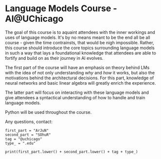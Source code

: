# Language Models Course - AI@UChicago

The goal of this course is to aquaint attendees with the inner workings and uses of language models. It's by no means meant to be the end all be all course - given the time contrainsts, that would be nigh impossible.  Rather, this course should introduce the core topics surrounding language models in such a way that lays a foundational knowledge that attendees are able to fortify and build on as their journey in AI evolves. 

The first part of the course will have an emphasis on theory behind LMs with the idea of not only understanding _why_ and _how_ it works, but also the motivations behind the architectural decisions.  For this part, knowledge of neural networks and basic linear algebra will greatly enrich the experience.

The latter part will focus on interacting with these language models and give attendees a syntactical understanding of how to handle and train language models.

Python will be used throughout the course.

Any questions, contact:

```
first_part = "ArJuN"
second_part = "SOhuR"
tag = "@uchicago"
type_ = ".edu"

print(first_part.lower() + second_part.lower() + tag + type_)
```
